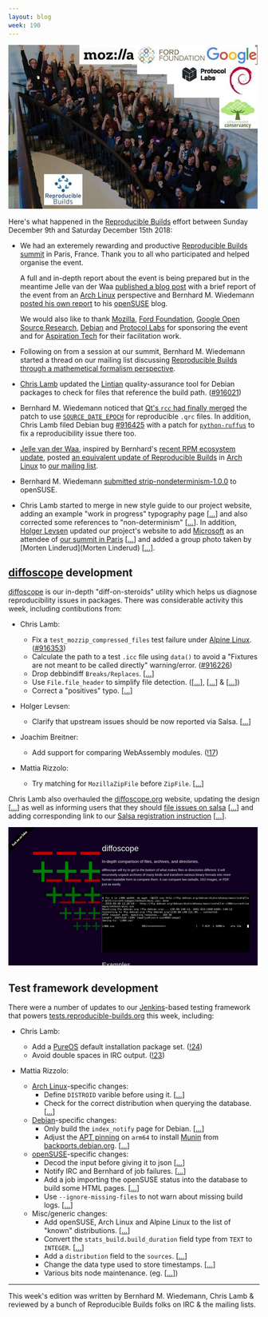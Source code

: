 ```yaml
---
layout: blog
week: 190
---
```


[![](/images/blog/190/group_photo.jpg#center)](https://twitter.com/ReproBuilds/status/1073091913664876544)

Here's what happened in the [Reproducible Builds](https://reproducible-builds.org) effort between Sunday December 9th and Saturday December 15th 2018:

* We had an exteremely rewarding and productive [Reproducible Builds summit](https://reproducible-builds.org/events/paris2018/) in Paris, France. Thank you to all who participated and helped organise the event.

    A full and in-depth report about the event is being prepared but in the meantime Jelle van der Waa [published a blog post](https://vdwaa.nl/arch-reproducible-build-summit-18.html#arch-reproducible-build-summit-18) with a brief report of the event from an [Arch Linux](https://www.archlinux.org/) perspective and Bernhard M. Wiedemann [posted his own report](https://lizards.opensuse.org/2018/12/17/report-from-the-reproducible-builds-summit-2018/) to his [openSUSE](https://www.opensuse.org/) blog.

    We would also like to thank [Mozilla](https://www.mozilla.org/), [Ford Foundation](https://www.fordfoundation.org/), [Google Open Source Research](https://opensource.google.com/), [Debian](https://www.debian.org/) and [Protocol Labs](https://protocol.ai/) for sponsoring the event and for [Aspiration Tech](https://aspirationtech.org) for their facilitation work.

* Following on from a session at our summit, Bernhard M. Wiedemann started a thread on our mailing list discussing [Reproducible Builds through a mathemetical formalism perspective](https://lists.reproducible-builds.org/pipermail/rb-general/2018-December/001327.html).

* [Chris Lamb](https://chris-lamb.co.uk/) updated the [Lintian](https://lintian.debian.org/) quality-assurance tool for Debian packages to check for files that reference the build path. ([#916021](https://bugs.debian.org/916021))

* Bernhard M. Wiedemann noticed that [Qt's `rcc` had finally merged](https://codereview.qt-project.org/#/c/243636/) the patch to use [`SOURCE_DATE_EPOCH`](https://reproducible-builds.org/specs/source-date-epoch/) for reproducible `.qrc` files. In addition, Chris Lamb filed Debian bug [#916425](https://bugs.debian.org/916425) with a patch for [`python-ruffus`](https://tracker.debian.org/pkg/python-ruffus) to fix a reproducibility issue there too.

* [Jelle van der Waa](https://vdwaa.nl), inspired by Bernhard's [recent RPM ecosystem update](https://lists.reproducible-builds.org/pipermail/rb-general/2018-December/001301.html), posted [an equivalent update of Reproducible Builds](https://lists.reproducible-builds.org/pipermail/rb-general/2018-December/001311.html) in [Arch Linux](https://www.archlinux.org/) to [our mailing list](https://lists.reproducible-builds.org/pipermail/rb-general/).

* Bernhard M. Wiedemann [submitted strip-nondeterminism-1.0.0](https://build.opensuse.org/request/show/658688) to openSUSE.

* Chris Lamb started to merge in new style guide to our project website, adding an example "work in progress" typography page [[...](https://salsa.debian.org/reproducible-builds/reproducible-website/commit/00369e5)] and also corrected some references to "non-determinism" [[...](https://salsa.debian.org/reproducible-builds/reproducible-website/commit/58643dd)]. In addition, [Holger Levsen](http://layer-acht.org/) updated our project's website to add [Microsoft](https://microsoft.com/) as an attendee of [our summit in Paris](https://reproducible-builds.org/events/paris2018/) [[...](https://salsa.debian.org/reproducible-builds/reproducible-website/commit/42f2b57)] and added a group photo taken by [Morten Linderud](Morten Linderud) [[...](https://salsa.debian.org/reproducible-builds/reproducible-website/commit/24edf47)].


[diffoscope](https://diffoscope.org/) development
-------------------------------------------------

[diffoscope](https://diffoscope.org/) is our in-depth "diff-on-steroids" utility which helps us diagnose reproducibility issues in packages. There was considerable activity this week, including contibutions from:

* Chris Lamb:
    * Fix a `test_mozzip_compressed_files` test failure under [Alpine Linux](https://alpinelinux.org/). ([#916353](https://bugs.debian.org/916353))
    * Calculate the path to a test `.icc` file using `data()` to avoid a "Fixtures are not meant to be called directly" warning/error. ([#916226](https://bugs.debian.org/916226))
    * Drop debbindiff `Breaks/Replaces`. [[...](https://salsa.debian.org/reproducible-builds/diffoscope/commit/7472c24)]
    * Use `File.file_header` to simplify file detection. ([[...](https://salsa.debian.org/reproducible-builds/diffoscope/commit/aa55c7f)], [[...](https://salsa.debian.org/reproducible-builds/diffoscope/commit/f0ae5eb)] & [[...](https://salsa.debian.org/reproducible-builds/diffoscope/commit/f581b2d)])
    * Correct a "positives" typo. [[...](https://salsa.debian.org/reproducible-builds/diffoscope/commit/237ca36)]

* Holger Levsen:
    * Clarify that upstream issues should be now reported via Salsa. [[...](https://salsa.debian.org/reproducible-builds/diffoscope/commit/f0bf14f)]

* Joachim Breitner:
    * Add support for comparing WebAssembly modules. ([!17](https://salsa.debian.org/reproducible-builds/diffoscope/merge_requests/17))

* Mattia Rizzolo:
    * Try matching for `MozillaZipFile` before `ZipFile`. [[...](https://salsa.debian.org/reproducible-builds/diffoscope/commit/a069181)]

Chris Lamb also overhauled the [diffoscope.org](https://diffoscope.org) website, updating the design [[...](https://salsa.debian.org/reproducible-builds/diffoscope-website/commit/256ce81)] as well as informing users that they should [file issues on salsa](https://salsa.debian.org/reproducible-builds/diffoscope/issues) [[...](https://salsa.debian.org/reproducible-builds/diffoscope-website/commit/86ca32a)] and adding corresponding link to our [Salsa registration instruction](https://reproducible-builds.org/contribute/salsa/) [[...](https://salsa.debian.org/reproducible-builds/diffoscope-website/commit/7e957d5)].

[![](/images/blog/190/diffoscope-website.png#center)](https://diffoscope.org/)


Test framework development
--------------------------

There were a number of updates to our [Jenkins](https://jenkins.io/)-based testing framework that powers [tests.reproducible-builds.org](tests.reproducible-builds.org) this week, including:

* Chris Lamb:
    * Add a [PureOS](https://www.pureos.net/) default installation package set. ([!24](https://salsa.debian.org/qa/jenkins.debian.net/merge_requests/23))
    * Avoid double spaces in IRC output. ([!23](https://salsa.debian.org/qa/jenkins.debian.net/merge_requests/23))

* Mattia Rizzolo:
    * [Arch Linux](https://www.archlinux.org/)-specific changes:
        * Define `DISTROID` varible before using it. [[...](https://salsa.debian.org/qa/jenkins.debian.net/commit/a30c3c18)]
        * Check for the correct distribution when querying the database. [[...](https://salsa.debian.org/qa/jenkins.debian.net/commit/c891a865)]
    * [Debian](https://www.debian.org/)-specific changes:
        * Only build the `index_notify` page for Debian. [[...](https://salsa.debian.org/qa/jenkins.debian.net/commit/2d1708e1)]
        * Adjust the [APT pinning](https://wiki.debian.org/AptPreferences) on `arm64` to install [Munin](http://munin-monitoring.org/) from [backports.debian.org](https://backports.debian.org/). [[...](https://salsa.debian.org/qa/jenkins.debian.net/commit/351e747f)]
    * [openSUSE](https://www.opensuse.org/)-specific changes:
        * Decod the input before giving it to json [[...](https://salsa.debian.org/qa/jenkins.debian.net/commit/19b01d7e)]
        * Notify IRC and Bernhard of job failures. [[...](https://salsa.debian.org/qa/jenkins.debian.net/commit/9704f222)]
        * Add a job importing the openSUSE status into the database to build some HTML pages. [[...](https://salsa.debian.org/qa/jenkins.debian.net/commit/d216ef4f)]
        * Use `--ignore-missing-files` to not warn about missing build logs. [[...](https://salsa.debian.org/qa/jenkins.debian.net/commit/68e0d31d)]
    * Misc/generic changes:
        * Add openSUSE, Arch Linux and Alpine Linux to the list of "known" distributions. [[...](https://salsa.debian.org/qa/jenkins.debian.net/commit/502138c1)]
        * Convert the `stats_build.build_duration` field type from `TEXT` to `INTEGER`. [[...](https://salsa.debian.org/qa/jenkins.debian.net/commit/673fd148)]
        * Add a `distribution` field to the `sources`. [[...](https://salsa.debian.org/qa/jenkins.debian.net/commit/5e429a95)]
        * Change the data type used to store timestamps. [[...](https://salsa.debian.org/qa/jenkins.debian.net/commit/2976bc69)]
        * Various bits node maintenance. (eg. [[...](https://salsa.debian.org/qa/jenkins.debian.net/commit/44494e99)])

---

This week's edition was written by Bernhard M. Wiedemann, Chris Lamb & reviewed by a bunch of Reproducible Builds folks on IRC & the mailing lists.
